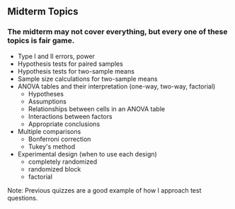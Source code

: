 ## Midterm Topics
### The midterm may not cover everything, but every one of these topics is fair game.

- Type I and II errors, power
- Hypothesis tests for paired samples
- Hypothesis tests for two-sample means
- Sample size calculations for two-sample means
- ANOVA tables and their interpretation (one-way, two-way, factorial)
  - Hypotheses
  - Assumptions
  - Relationships between cells in an ANOVA table
  - Interactions between factors
  - Appropriate conclusions
- Multiple comparisons
  - Bonferroni correction
  - Tukey's method
- Experimental design (when to use each design)
  - completely randomized
  - randomized block
  - factorial
  
Note: Previous quizzes are a good example of how I approach test questions. 
